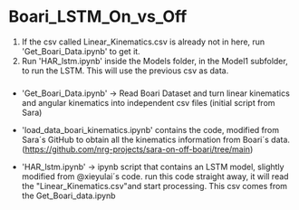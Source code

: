 # Boari_LSTM_On_vs_Off


1. If the csv called Linear_Kinematics.csv is already not in here, run 'Get_Boari_Data.ipynb' to get it.
2. Run 'HAR_lstm.ipynb' inside the Models folder, in the Model1 subfolder, to run the LSTM. This will use the previous csv as data.

###
- 'Get_Boari_Data.ipynb' -> Read Boari Dataset and turn linear kinematics and angular kinematics into independent csv files (initial script from Sara)
- 'load_data_boari_kinematics.ipynb' contains the code, modified from Sara´s GitHub to obtain all the kinematics information from Boari´s data. (https://github.com/nrg-projects/sara-on-off-boari/tree/main)

- 'HAR_lstm.ipynb' -> ipynb script that contains an LSTM model, slightly modified from @xieyulai´s code. run this code straight away, it will read the "Linear_Kinematics.csv"and start processing. This csv comes from the Get_Boari_data.ipynb

